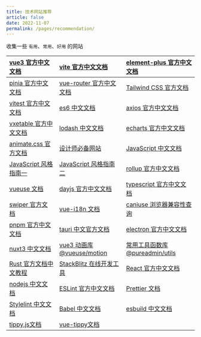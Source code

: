```yaml
---
title: 技术网站推荐
article: false
date: 2022-11-07
permalink: /pages/recommendation/
---
```


收集一些 `有用`、`常用`、`好用` 的网站

| [vue3 官方中文文档](https://cn.vuejs.org/)                         | [vite 官方中文文档](https://cn.vitejs.dev/)                   | [element-plus 官方中文文档](https://element-plus.org/zh-CN/)                   |
| :----------------------------------------------------------------- | :------------------------------------------------------------ | :----------------------------------------------------------------------------- |
| [pinia 官方中文文档](https://pinia.vuejs.org/zh/index.html)        | [vue-router 官方中文文档](https://router.vuejs.org/zh/)       | [Tailwind CSS 官方文档](https://tailwindcss.com/docs/installation)             |
| [vitest 官方中文文档](https://cn.vitest.dev/)                      | [es6 中文文档](https://es6.ruanyifeng.com/#docs/proxy)        | [axios 官方中文文档](https://axios-http.com/zh/)                               |
| [vxetable 官方中文文档](https://vxetable.cn/#/table/start/install) | [lodash 中文文档](https://www.lodashjs.com/)                  | [echarts 官方中文文档](https://echarts.apache.org/zh/index.html)               |
| [animate.css 官方文档](https://animate.style/)                     | [设计师必备网站](https://www.meigong8.com/)                   | [JavaScript 中文文档](https://developer.mozilla.org/zh-CN/docs/Web/JavaScript) |
| [JavaScript 风格指南一](https://github.com/airbnb/javascript)      | [JavaScript 风格指南二](https://github.com/airbnb/javascript) | [rollup 官方中文文档](https://cn.rollupjs.org/)                                |
| [vueuse 文档](https://vueuse.org/)                                 | [dayjs 官方中文文档](https://dayjs.gitee.io/zh-CN/)           | [typescript 官方中文文档](https://www.tslang.cn/docs/home.html)                |
| [swiper 官方文档](https://swiperjs.com/demos#default)              | [vue-i18n 文档](https://vue-i18n.intlify.dev/)                | [caniuse 浏览器兼容性查询](https://caniuse.com/)                               |
| [pnpm 官方中文文档](https://pnpm.io/zh/)                           | [tauri 中文官方文档](https://tauri.app/zh/)                   | [electron 官方中文文档](https://www.electronjs.org/zh/docs/latest)             |
| [nuxt3 中文文档](https://nuxt.com.cn/)                             | [vue3 动画库 @vueuse/motion](https://motion.vueuse.org/)      | [常用工具函数库 @pureadmin/utils](https://pure-admin-utils.netlify.app/)       |
| [Rust 官方文档中文教程](https://rustwiki.org/)                     | [StackBlitz 在线开发工具](https://stackblitz.com/)            | [React 官方中文文档](https://react.docschina.org/)                             |
| [nodejs 中文文档](https://nodejs.cn/)                              | [ESLint 官方中文文档](https://zh-hans.eslint.org/)            | [Prettier 文档](https://prettier.io/docs/en/)                                  |
| [Stylelint 中文文档](https://stylelint.nodejs.cn/)                 | [Babel 中文文档](https://babel.docschina.org/docs/)           | [esbuild 中文文档](https://esbuild.bootcss.com/)                               |
| [tippy.js文档](https://atomiks.github.io/tippyjs/)                     | [vue-tippy文档](https://vue-tippy.netlify.app/installation)       |                                                                                |
